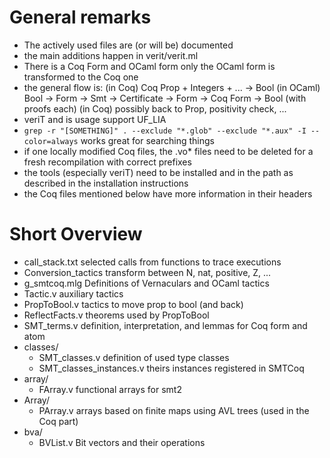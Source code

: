 
# General remarks
* The actively used files are (or will be) documented
* the main additions happen in verit/verit.ml
* There is a Coq Form and OCaml form
    only the OCaml form is transformed to the Coq one
* the general flow is:
  (in Coq) Coq Prop + Integers + ... -> Bool
  (in OCaml)
  Bool -> Form -> Smt
  -> Certificate
  -> Form -> Coq Form -> Bool (with proofs each)
  (in Coq) possibly back to Prop, positivity check, ...
* veriT and is usage support UF_LIA
* `grep -r "[SOMETHING]" . --exclude "*.glob" --exclude "*.aux" -I --color=always` works great for searching things
* if one locally modified Coq files, the .vo* files need to be deleted for a fresh recompilation with correct prefixes
* the tools (especially veriT) need to be installed and in the path
    as described in the installation instructions
* the Coq files mentioned below have more information in their headers


# Short Overview
* call_stack.txt selected calls from functions to trace executions
* Conversion_tactics transform between N, nat, positive, Z, ...
* g_smtcoq.mlg Definitions of Vernaculars and OCaml tactics
* Tactic.v auxiliary tactics
* PropToBool.v tactics to move prop to bool (and back)
* ReflectFacts.v theorems used by PropToBool
* SMT_terms.v definition, interpretation, and lemmas for Coq form and atom
* classes/
  * SMT_classes.v definition of used type classes
  * SMT_classes_instances.v theirs instances registered in SMTCoq
* array/
  * FArray.v functional arrays for smt2
* Array/
  * PArray.v arrays based on finite maps using AVL trees (used in the Coq part)
* bva/
  * BVList.v Bit vectors and their operations